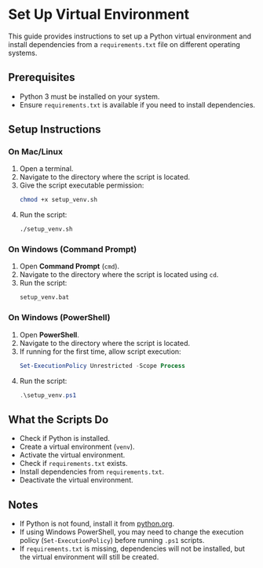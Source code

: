 # Set Up Virtual Environment

This guide provides instructions to set up a Python virtual environment and install dependencies from a `requirements.txt` file on different operating systems.

## Prerequisites
- Python 3 must be installed on your system.
- Ensure `requirements.txt` is available if you need to install dependencies.

## Setup Instructions

### On Mac/Linux
1. Open a terminal.
2. Navigate to the directory where the script is located.
3. Give the script executable permission:
   ```bash
   chmod +x setup_venv.sh
   ```
4. Run the script:
   ```bash
   ./setup_venv.sh
   ```

### On Windows (Command Prompt)
1. Open **Command Prompt** (`cmd`).
2. Navigate to the directory where the script is located using `cd`.
3. Run the script:
   ```cmd
   setup_venv.bat
   ```

### On Windows (PowerShell)
1. Open **PowerShell**.
2. Navigate to the directory where the script is located.
3. If running for the first time, allow script execution:
   ```powershell
   Set-ExecutionPolicy Unrestricted -Scope Process
   ```
4. Run the script:
   ```powershell
   .\setup_venv.ps1
   ```

## What the Scripts Do
- Check if Python is installed.
- Create a virtual environment (`venv`).
- Activate the virtual environment.
- Check if `requirements.txt` exists.
- Install dependencies from `requirements.txt`.
- Deactivate the virtual environment.

## Notes
- If Python is not found, install it from [python.org](https://www.python.org/downloads/).
- If using Windows PowerShell, you may need to change the execution policy (`Set-ExecutionPolicy`) before running `.ps1` scripts.
- If `requirements.txt` is missing, dependencies will not be installed, but the virtual environment will still be created.
